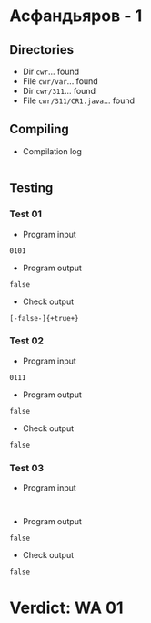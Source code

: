 # Асфандьяров - 1
## Directories
- Dir `cwr`... found
- File `cwr/var`... found
- Dir `cwr/311`... found
- File `cwr/311/CR1.java`... found
## Compiling
- Compilation log
```

```
## Testing
### Test 01
- Program input
```
0101

```
- Program output
```
false

```
- Check output
```
[-false-]{+true+}

```
### Test 02
- Program input
```
0111

```
- Program output
```
false

```
- Check output
```
false

```
### Test 03
- Program input
```


```
- Program output
```
false

```
- Check output
```
false

```
# Verdict: WA 01
